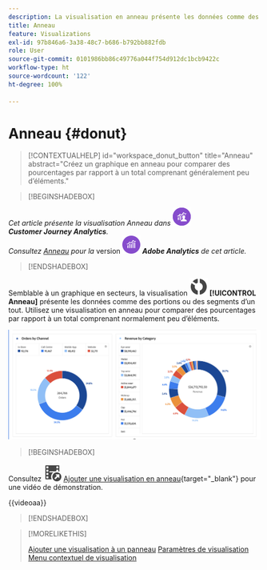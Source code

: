 ```yaml
---
description: La visualisation en anneau présente les données comme des portions ou des segments dʼun tout.
title: Anneau
feature: Visualizations
exl-id: 97b846a6-3a38-48c7-b686-b792bb882fdb
role: User
source-git-commit: 0101986bb86c49776a044f754d912dc1bcb9422c
workflow-type: ht
source-wordcount: '122'
ht-degree: 100%

---
```


# Anneau {#donut}

<!-- markdownlint-disable MD034 -->

>[!CONTEXTUALHELP]
>id="workspace_donut_button"
>title="Anneau"
>abstract="Créez un graphique en anneau pour comparer des pourcentages par rapport à un total comprenant généralement peu d’éléments."

<!-- markdownlint-enable MD034 -->


>[!BEGINSHADEBOX]

_Cet article présente la visualisation Anneau dans_ ![CustomerJourneyAnalytics](/help/assets/icons/CustomerJourneyAnalytics.svg) _**Customer Journey Analytics**._<br/>_Consultez [Anneau](https://experienceleague.adobe.com/fr/docs/analytics/analyze/analysis-workspace/visualizations/donut) pour la_ version ![AdobeAnalytics](/help/assets/icons/AdobeAnalytics.svg) _**Adobe Analytics** de cet article._

>[!ENDSHADEBOX]


Semblable à un graphique en secteurs, la visualisation ![GraphDonut](/help/assets/icons/GraphDonut.svg) **[!UICONTROL Anneau]** présente les données comme des portions ou des segments d’un tout. Utilisez une visualisation en anneau pour comparer des pourcentages par rapport à un total comprenant normalement peu d’éléments.

![Visualisation en anneau présentant les données comme des portions ou des segments dʼun tout.](assets/donut.png)


>[!BEGINSHADEBOX]

Consultez ![VideoCheckedOut](/help/assets/icons/VideoCheckedOut.svg) [Ajouter une visualisation en anneau](https://video.tv.adobe.com/v/334309/?quality=12&learn=on){target="_blank"} pour une vidéo de démonstration.

{{videoaa}}

>[!ENDSHADEBOX]


>[!MORELIKETHIS]
>
>[Ajouter une visualisation à un panneau](/help/analysis-workspace/visualizations/freeform-analysis-visualizations.md#add-visualizations-to-a-panel)
>[Paramètres de visualisation](/help/analysis-workspace/visualizations/freeform-analysis-visualizations.md#settings)
>[Menu contextuel de visualisation](/help/analysis-workspace/visualizations/freeform-analysis-visualizations.md#context-menu)
>

